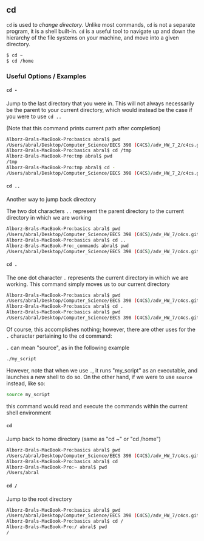 ---
---

cd
--

`cd` is used to _change directory_. Unlike most commands, `cd` is not
a separate program, it is a shell built-in. `cd` is a useful tool to navigate up and down the hierarchy of the file systems on your machine, and move into a given directory.

~~~ bash
$ cd ~
$ cd /home
~~~

<!--more-->

### Useful Options / Examples


#### `cd -`

Jump to the last directory that you were in. This will not always necessarily be the parent to your current directory, which would instead be the case if you were to use `cd ..`

(Note that this command prints current path after completion)

~~~ bash
Alborz-Brals-MacBook-Pro:basics abral$ pwd
/Users/abral/Desktop/Computer_Science/EECS 398 (C4CS)/adv_HW_7_2/c4cs.github.io/_commands/basics
Alborz-Brals-MacBook-Pro:basics abral$ cd /tmp
Alborz-Brals-MacBook-Pro:tmp abral$ pwd
/tmp
Alborz-Brals-MacBook-Pro:tmp abral$ cd -
/Users/abral/Desktop/Computer_Science/EECS 398 (C4CS)/adv_HW_7_2/c4cs.github.io/_commands/basics
~~~


#### `cd ..`

Another way to jump back directory

The two dot characters `..` represent the parent directory to the current directory in which we are working

~~~ bash
Alborz-Brals-MacBook-Pro:basics abral$ pwd
/Users/abral/Desktop/Computer_Science/EECS 398 (C4CS)/adv_HW_7/c4cs.github.io/_commands/basics
Alborz-Brals-MacBook-Pro:basics abral$ cd ..
Alborz-Brals-MacBook-Pro:_commands abral$ pwd
/Users/abral/Desktop/Computer_Science/EECS 398 (C4CS)/adv_HW_7/c4cs.github.io/_commands
~~~

#### `cd .`

The one dot character `.` represents the current directory in which we are working. This command simply moves us to our current directory

~~~ bash
Alborz-Brals-MacBook-Pro:basics abral$ pwd
/Users/abral/Desktop/Computer_Science/EECS 398 (C4CS)/adv_HW_7/c4cs.github.io/_commands/basics
Alborz-Brals-MacBook-Pro:basics abral$ cd .
Alborz-Brals-MacBook-Pro:basics abral$ pwd
/Users/abral/Desktop/Computer_Science/EECS 398 (C4CS)/adv_HW_7/c4cs.github.io/_commands/basics
~~~

Of course, this accomplishes nothing; however, there are other uses for the `.` character pertaining to the `cd` command:

`.` can mean "source", as in the following example

~~~ bash
./my_script
~~~ 

However, note that when we use `.`, it runs "my_script" as an executable, and launches a new shell to do so. On the other hand, if we were to use `source` instead, like so:

~~~ bash
source my_script
~~~

this command would read and execute the commands within the current shell environment


#### `cd`

Jump back to home directory (same as "cd ~" or "cd /home")

~~~ bash
Alborz-Brals-MacBook-Pro:basics abral$ pwd
/Users/abral/Desktop/Computer_Science/EECS 398 (C4CS)/adv_HW_7/c4cs.github.io/_commands/basics
Alborz-Brals-MacBook-Pro:basics abral$ cd
Alborz-Brals-MacBook-Pro:~ abral$ pwd
/Users/abral
~~~


#### `cd /`

Jump to the root directory 

~~~ bash
Alborz-Brals-MacBook-Pro:basics abral$ pwd
/Users/abral/Desktop/Computer_Science/EECS 398 (C4CS)/adv_HW_7/c4cs.github.io/_commands/basics
Alborz-Brals-MacBook-Pro:basics abral$ cd /
Alborz-Brals-MacBook-Pro:/ abral$ pwd
/
~~~
